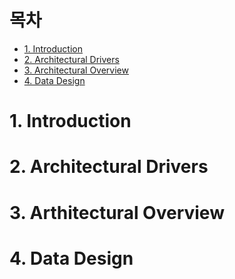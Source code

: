 # 목차
- [1. Introduction](#1-introduction)
- [2. Architectural Drivers](#2-architectural-drivers)
- [3. Architectural Overview](#3-arthitectural-overview)
- [4. Data Design](#4-data-design)

# 1. Introduction

# 2. Architectural Drivers

# 3. Arthitectural Overview

# 4. Data Design